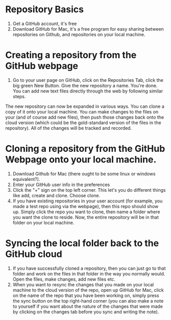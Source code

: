 # Repository Basics

1. Get a GitHub account, it's free
2. Download GitHub for Mac, it's a free program for easy sharing between repositories on Github, and repositories on your local machine.

# Creating a repository from the GitHub webpage

1. Go to your user page on GitHub, click on the Repositories Tab, click the big green New Button. Give the new repository a name. You're done. You can add new text files directly through the web by following similar steps.

The new repository can now be expanded in various ways. You can clone a copy of it onto your local machine. You can make changes to the files on your (and of course add new files), then push those changes back onto the cloud version (which could be the gold-standard version of the files in the repository). All of the changes will be tracked and recorded.

# Cloning a repository from the GitHub Webpage onto your local machine.

1. Download Github for Mac (there ought to be some linux or windows equivalent?).
2. Enter your GitHub user info in the preferences
3. Click the "+" sign  on the top left corner. This let's you do different things like add, create and clone. Choose clone.
4. If you have existing repositories in your user account (for example, you made a test repo using via the webpage), then this repo should show up. Simply click the repo you want to clone, then name a folder where you want the clone to reside. Now, the entire repository will be in that folder on your local machine.

# Syncing the local folder back to the GitHub cloud 
1. If you have successfully cloned a repository, then you can just go to that folder and work on the files in that folder in the way you normally would. Open the files, make changes, add new files etc.
2. When you want to resync the changes that you made on your local machine to the cloud version of the repo, open up GitHub for Mac, click on the name of the repo that you have been working on, simply press the sync button on the top right-hand corner (you can also make a note to yourself if you want about the nature of the changes that were made by clicking on the changes tab before you sync and writing the note).


